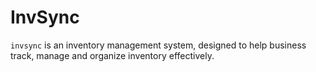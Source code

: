 # InvSync

`invsync` is an inventory management system, designed to help business track, manage and organize inventory effectively. 



